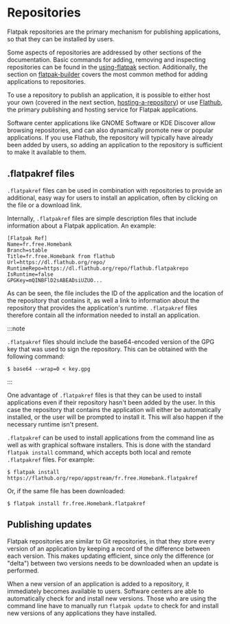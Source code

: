 # Repositories

Flatpak repositories are the primary mechanism for publishing
applications, so that they can be installed by users.

Some aspects of repositories are addressed by other sections of the
documentation. Basic commands for adding, removing and inspecting
repositories can be found in the [using-flatpak](using-flatpak) section. Additionally, the section on
[flatpak-builder](../building/flatpak-builder) covers the most common
method for adding applications to repositories.

To use a repository to publish an application, it is possible to either
host your own (covered in the next section,
[hosting-a-repository](hosting-a-repository)) or use
[Flathub](http://flathub.org), the primary publishing and hosting
service for Flatpak applications.

Software center applications like GNOME Software or KDE Discover allow
browsing repositories, and can also dynamically promote new or popular
applications. If you use Flathub, the repository will typically have
already been added by users, so adding an application to the repository
is sufficient to make it available to them.

## .flatpakref files

`.flatpakref` files can be used in combination with repositories to
provide an additional, easy way for users to install an application,
often by clicking on the file or a download link.

Internally, `.flatpakref` files are simple description files that
include information about a Flatpak application. An example:

    [Flatpak Ref]
    Name=fr.free.Homebank
    Branch=stable
    Title=fr.free.Homebank from flathub
    Url=https://dl.flathub.org/repo/
    RuntimeRepo=https://dl.flathub.org/repo/flathub.flatpakrepo
    IsRuntime=false
    GPGKey=mQINBFlD2sABEADsiUZUO...

As can be seen, the file includes the ID of the application and the
location of the repository that contains it, as well a link to
information about the repository that provides the application's
runtime. `.flatpakref` files therefore contain all the information
needed to install an application.

:::note

`.flatpakref` files should include the base64-encoded version of the GPG
key that was used to sign the repository. This can be obtained with the
following command:

    $ base64 --wrap=0 < key.gpg

:::

One advantage of `.flatpakref` files is that they can be used to install
applications even if their repository hasn't been added by the user. In
this case the repository that contains the application will either be
automatically installed, or the user will be prompted to install it.
This will also happen if the necessary runtime isn't present.

`.flatpakref` can be used to install applications from the command line
as well as with graphical software installers. This is done with the
standard `flatpak install` command, which accepts both local and remote
`.flatpakref` files. For example:

    $ flatpak install https://flathub.org/repo/appstream/fr.free.Homebank.flatpakref

Or, if the same file has been downloaded:

    $ flatpak install fr.free.Homebank.flatpakref

## Publishing updates

Flatpak repositories are similar to Git repositories, in that they store
every version of an application by keeping a record of the difference
between each version. This makes updating efficient, since only the
difference (or "delta") between two versions needs to be downloaded
when an update is performed.

When a new version of an application is added to a repository, it
immediately becomes available to users. Software centers are able to
automatically check for and install new versions. Those who are using
the command line have to manually run `flatpak update` to check for and
install new versions of any applications they have installed.
